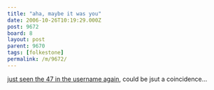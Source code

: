 ```yaml
---
title: "aha, maybe it was you"
date: 2006-10-26T10:19:29.000Z
post: 9672
board: 8
layout: post
parent: 9670
tags: [folkestone]
permalink: /m/9672/
---
```

<a href="http://www.folkestonegerald.com/folkestone/25/86//index.html">just seen the 47 in the username again</a>, could be jsut a coincidence...
